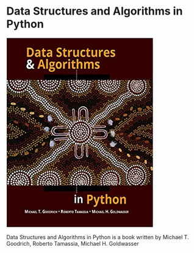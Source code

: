 # Data Structures and Algorithms in Python
![Data Structures and Algorithms in Python](images/image.png "BOOK")

Data Structures and Algorithms in Python is a book written by Michael T. Goodrich, Roberto Tamassia, Michael H. Goldwasser
